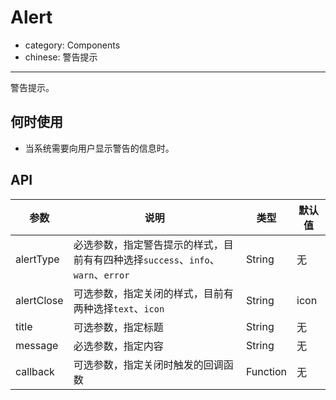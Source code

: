 # Alert

- category: Components
- chinese: 警告提示

---

警告提示。

## 何时使用

- 当系统需要向用户显示警告的信息时。

## API

| 参数        | 说明                                                      | 类型        | 默认值 |
|----------- |---------------------------------------------------------  | ---------- |-------|
| alertType  | 必选参数，指定警告提示的样式，目前有有四种选择`success`、`info`、`warn`、`error`   | String     | 无    |
| alertClose | 可选参数，指定关闭的样式，目前有两种选择`text`、`icon`             | String     | icon  |
| title      | 可选参数，指定标题                                           | String     | 无    |
| message    | 必选参数，指定内容                                           | String     | 无    |
| callback   | 可选参数，指定关闭时触发的回调函数                             | Function    | 无    |
